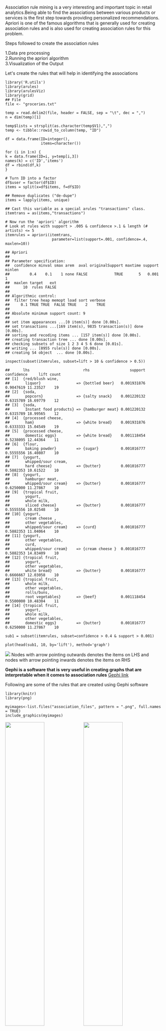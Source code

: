 Association rule mining is a very interesting and important topic in
retail analytics.Being able to find the associations between various
products or services is the first step towards providing personalized
recommendations.  
Apriori is one of the famous algorithms that is generally used for
creating association rules and is also used for creating association
rules for this problem.

Steps followed to create the association rules

1.Data pre processing  
2.Running the apriori algorithm  
3.Visualization of the Output

Let's create the rules that will help in identifying the associations

    library('R.utils')
    library(arules)
    library(arulesViz)
    library(grid)
    ## File
    file <- "groceries.txt"

    temp = read.delim2(file, header = FALSE, sep = "\t", dec = ",")
    n = dim(temp)[1]

    temp$lists = strsplit(as.character(temp$V1),",")
    temp <- tibble::rowid_to_column(temp, "ID")

    df = data.frame(ID=integer(),
                    items=character())

    for (i in 1:n) {
    k = data.frame(ID=i, y=temp[i,3])
    names(k) = c('ID','items')
    df = rbind(df,k)
    }

    # Turn ID into a factor
    df$user = factor(df$ID)
    items = split(x=df$items, f=df$ID)

    ## Remove duplicates ("de-dupe")
    items = lapply(items, unique)

    ## Cast this variable as a special arules "transactions" class.
    itemtrans = as(items,"transactions")

    # Now run the 'apriori' algorithm
    # Look at rules with support > .005 & confidence >.1 & length (# artists) <= 5
    itemrules = apriori(itemtrans, 
                         parameter=list(support=.001, confidence=.4, maxlen=10))

    ## Apriori
    ## 
    ## Parameter specification:
    ##  confidence minval smax arem  aval originalSupport maxtime support minlen
    ##         0.4    0.1    1 none FALSE            TRUE       5   0.001      1
    ##  maxlen target   ext
    ##      10  rules FALSE
    ## 
    ## Algorithmic control:
    ##  filter tree heap memopt load sort verbose
    ##     0.1 TRUE TRUE  FALSE TRUE    2    TRUE
    ## 
    ## Absolute minimum support count: 9 
    ## 
    ## set item appearances ...[0 item(s)] done [0.00s].
    ## set transactions ...[169 item(s), 9835 transaction(s)] done [0.00s].
    ## sorting and recoding items ... [157 item(s)] done [0.00s].
    ## creating transaction tree ... done [0.00s].
    ## checking subsets of size 1 2 3 4 5 6 done [0.01s].
    ## writing ... [8955 rule(s)] done [0.00s].
    ## creating S4 object  ... done [0.00s].

    inspect(subset(itemrules, subset=lift > 10 & confidence > 0.5))

    ##      lhs                        rhs                  support confidence     lift count
    ## [1]  {red/blush wine,                                                                 
    ##       liquor}                => {bottled beer}   0.001931876  0.9047619 11.23527    19
    ## [2]  {soda,                                                                           
    ##       popcorn}               => {salty snack}    0.001220132  0.6315789 16.69779    12
    ## [3]  {soda,                                                                           
    ##       Instant food products} => {hamburger meat} 0.001220132  0.6315789 18.99565    12
    ## [4]  {processed cheese,                                                               
    ##       ham}                   => {white bread}    0.001931876  0.6333333 15.04549    19
    ## [5]  {processed cheese,                                                               
    ##       domestic eggs}         => {white bread}    0.001118454  0.5238095 12.44364    11
    ## [6]  {flour,                                                                          
    ##       baking powder}         => {sugar}          0.001016777  0.5555556 16.40807    10
    ## [7]  {yogurt,                                                                         
    ##       whipped/sour cream,                                                             
    ##       hard cheese}           => {butter}         0.001016777  0.5882353 10.61522    10
    ## [8]  {yogurt,                                                                         
    ##       hamburger meat,                                                                 
    ##       whipped/sour cream}    => {butter}         0.001016777  0.6250000 11.27867    10
    ## [9]  {tropical fruit,                                                                 
    ##       yogurt,                                                                         
    ##       whole milk,                                                                     
    ##       sliced cheese}         => {butter}         0.001016777  0.5555556 10.02548    10
    ## [10] {yogurt,                                                                         
    ##       cream cheese ,                                                                  
    ##       other vegetables,                                                               
    ##       whipped/sour cream}    => {curd}           0.001016777  0.5882353 11.04064    10
    ## [11] {yogurt,                                                                         
    ##       other vegetables,                                                               
    ##       curd,                                                                           
    ##       whipped/sour cream}    => {cream cheese }  0.001016777  0.5882353 14.83409    10
    ## [12] {tropical fruit,                                                                 
    ##       yogurt,                                                                         
    ##       other vegetables,                                                               
    ##       white bread}           => {butter}         0.001016777  0.6666667 12.03058    10
    ## [13] {tropical fruit,                                                                 
    ##       whole milk,                                                                     
    ##       other vegetables,                                                               
    ##       rolls/buns,                                                                     
    ##       root vegetables}       => {beef}           0.001118454  0.5500000 10.48304    11
    ## [14] {tropical fruit,                                                                 
    ##       yogurt,                                                                         
    ##       whole milk,                                                                     
    ##       other vegetables,                                                               
    ##       domestic eggs}         => {butter}         0.001016777  0.6250000 11.27867    10

    sub1 = subset(itemrules, subset=confidence > 0.4 & support > 0.001)

    plot(head(sub1, 10, by='lift'), method='graph')

![](association_files/figure-markdown_strict/unnamed-chunk-1-1.png)
Nodes with arrow pointing outwards denotes the items on LHS and nodes
with arrow pointing inwards denotes the items on RHS

**Gephi is a software that is very useful in creating graphs that are
interpretable when it comes to association rules** [Gephi
link](https://gephi.org/)

Following are some of the rules that are created using Gephi software

    library(knitr)
    library(png)

    myimages<-list.files("association_files", pattern = ".png", full.names = TRUE)
    include_graphics(myimages)

<img src="association_files/dairy.png" width="50%" /><img src="association_files/liquor.png" width="50%" /><img src="association_files/salad.png" width="50%" /><img src="association_files/Sandwich.png" width="50%" /><img src="association_files/Snacks.png" width="50%" />

**Association rules**

Following are the rules that came out to be siginificant based on the
support and lift that we considered:

1.There is a high probability for people to red/blush wine if they buy
bottled beer and liquor  
2.Buying soda and popcorn has a high association with salty snack  
3.Processed cheese and white bread has a high association with buying
ham based on the lift  
4.Some rules are obvious like buying flour and baking powder has a high
association with sugar  
5.Dairy products are associated with each other  
6.Ham, processed cheese and butter are highly associated

By using Gephi,we can create a dynamic interactive viusalization that
can incorporate a huge number of rules and would help in deriving
insights for a particular category or department.

Hope you enjoyed going through the analysis!
